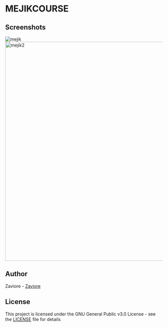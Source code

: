 # MEJIKCOURSE

## Screenshots

<img src="./images/screenshot.png" alt="mejik"/>
<img src="./images/screenshot (1).png" alt="mejik2" width="700px"/>

## Author

Zaviore - [Zaviore](https://github.com/Zaviore)

## License

This project is licensed under the GNU General Public v3.0 License - see the [LICENSE](LICENSE) file for details




